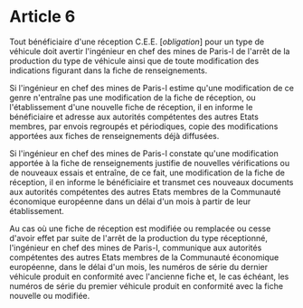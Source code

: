 # Article 6

Tout bénéficiaire d'une réception C.E.E. [*obligation*] pour un type de véhicule doit avertir l'ingénieur en chef des mines de Paris-I de l'arrêt de la production du type de véhicule ainsi que de toute modification des indications figurant dans la fiche de renseignements.

Si l'ingénieur en chef des mines de Paris-I estime qu'une modification de ce genre n'entraîne pas une modification de la fiche de réception, ou l'établissement d'une nouvelle fiche de réception, il en informe le bénéficiaire et adresse aux autorités compétentes des autres Etats membres, par envois regroupés et périodiques, copie des modifications apportées aux fiches de renseignements déjà diffusées.

Si l'ingénieur en chef des mines de Paris-I constate qu'une modification apportée à la fiche de renseignements justifie de nouvelles vérifications ou de nouveaux essais et entraîne, de ce fait, une modification de la fiche de réception, il en informe le bénéficiaire et transmet ces nouveaux documents aux autorités compétentes des autres Etats membres de la Communauté économique européenne dans un délai d'un mois à partir de leur établissement.

Au cas où une fiche de réception est modifiée ou remplacée ou cesse d'avoir effet par suite de l'arrêt de la production du type réceptionné, l'ingénieur en chef des mines de Paris-I, communique aux autorités compétentes des autres Etats membres de la Communauté économique européenne, dans le délai d'un mois, les numéros de série du dernier véhicule produit en conformité avec l'ancienne fiche et, le cas échéant, les numéros de série du premier véhicule produit en conformité avec la fiche nouvelle ou modifiée.

